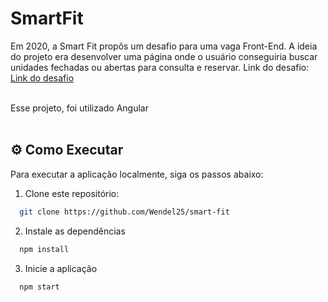 # SmartFit
<span> Em 2020, a Smart Fit propôs um desafio para uma vaga Front-End. A ideia do projeto era desenvolver uma página onde o usuário conseguiria buscar unidades fechadas ou abertas para consulta e reservar. Link do desafio:  <a href="https://github.com/bioritmo/front-end-code-challenge-smartsite/tree/master" target="_blank">Link do desafio</a> </span>

<br>
Esse projeto, foi utilizado Angular
<br><br>

## ⚙️ Como Executar

Para executar a aplicação localmente, siga os passos abaixo:

1. Clone este repositório:

```bash
  git clone https://github.com/Wendel25/smart-fit

```

2. Instale as dependências

```bash
  npm install
```

3. Inicie a aplicação

```bash
  npm start
```
